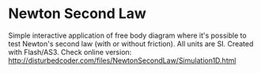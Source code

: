 # Newton Second Law
Simple interactive application of free body diagram where it's possible to test Newton's second law (with or without friction). All units are SI.
Created with Flash/AS3.
Check online version: http://disturbedcoder.com/files/NewtonSecondLaw/Simulation1D.html